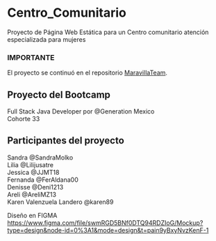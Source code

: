 # Centro_Comunitario
Proyecto de Página Web Estática 
para un Centro comunitario atención especializada para mujeres

### IMPORTANTE
El proyecto se continuó en el repositorio [MaravillaTeam](https://github.com/MaravillaTeam/centro-comunitario).

## Proyecto del Bootcamp
Full Stack Java Developer por @Generation Mexico <br>
Cohorte 33

## Participantes del proyecto
Sandra  @SandraMolko <br>
Lilia  @Lilijusatre <br>
Jessica  @JJMT18 <br>
Fernanda  @FerAldana00 <br>
Denisse  @Deni1213 <br>
Areli  @AreliMZ13 <br>
Karen Valenzuela Landero @karen89

Diseño en FIGMA <br>
https://www.figma.com/file/swmRGD5BNf0DTQ94RDZIoG/Mockup?type=design&node-id=0%3A1&mode=design&t=pain9yBxyNvzKenF-1

